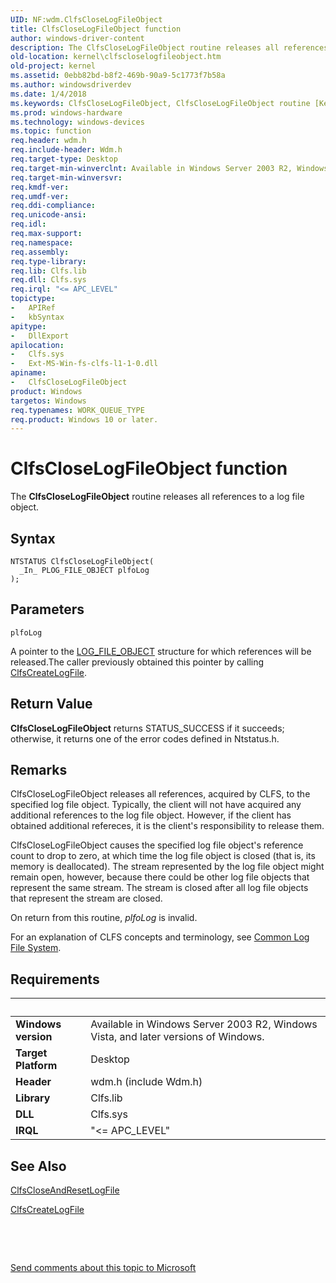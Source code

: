 ```yaml
---
UID: NF:wdm.ClfsCloseLogFileObject
title: ClfsCloseLogFileObject function
author: windows-driver-content
description: The ClfsCloseLogFileObject routine releases all references to a log file object.
old-location: kernel\clfscloselogfileobject.htm
old-project: kernel
ms.assetid: 0ebb82bd-b8f2-469b-90a9-5c1773f7b58a
ms.author: windowsdriverdev
ms.date: 1/4/2018
ms.keywords: ClfsCloseLogFileObject, ClfsCloseLogFileObject routine [Kernel-Mode Driver Architecture], wdm/ClfsCloseLogFileObject, Clfs_836288b2-fd9b-4855-acfd-ad12d7e25b19.xml, kernel.clfscloselogfileobject
ms.prod: windows-hardware
ms.technology: windows-devices
ms.topic: function
req.header: wdm.h
req.include-header: Wdm.h
req.target-type: Desktop
req.target-min-winverclnt: Available in Windows Server 2003 R2, Windows Vista, and later versions of Windows.
req.target-min-winversvr: 
req.kmdf-ver: 
req.umdf-ver: 
req.ddi-compliance: 
req.unicode-ansi: 
req.idl: 
req.max-support: 
req.namespace: 
req.assembly: 
req.type-library: 
req.lib: Clfs.lib
req.dll: Clfs.sys
req.irql: "<= APC_LEVEL"
topictype:
-	APIRef
-	kbSyntax
apitype:
-	DllExport
apilocation:
-	Clfs.sys
-	Ext-MS-Win-fs-clfs-l1-1-0.dll
apiname:
-	ClfsCloseLogFileObject
product: Windows
targetos: Windows
req.typenames: WORK_QUEUE_TYPE
req.product: Windows 10 or later.
---
```



# ClfsCloseLogFileObject function
The <b>ClfsCloseLogFileObject</b> routine releases all references to a log file object.

## Syntax

````
NTSTATUS ClfsCloseLogFileObject(
  _In_ PLOG_FILE_OBJECT plfoLog
);
````

## Parameters

`plfoLog`

A pointer to the <a href="..\wdm\ns-wdm-_file_object.md">LOG_FILE_OBJECT</a> structure for which references will be released.The caller previously obtained this pointer by calling <a href="..\wdm\nf-wdm-clfscreatelogfile.md">ClfsCreateLogFile</a>.


## Return Value

<b>ClfsCloseLogFileObject</b> returns STATUS_SUCCESS if it succeeds; otherwise, it returns one of the error codes defined in Ntstatus.h.

## Remarks

ClfsCloseLogFileObject releases all references, acquired by CLFS, to the specified log file object. Typically, the client will not have acquired any additional references to the log file object. However, if the client has obtained additional refereces, it is the client's responsibility to release them.

ClfsCloseLogFileObject causes the specified log file object's reference count to drop to zero, at which time the log file object is closed (that is, its memory is deallocated). The stream represented by the log file object might remain open, however, because there could be other log file objects that represent the same stream. The stream is closed after all log file objects that represent the stream are closed.

On return from this routine, <i>plfoLog</i> is invalid.

For an explanation of CLFS concepts and terminology, see <a href="https://msdn.microsoft.com/a9685648-b08c-48ca-b020-e683068f2ea2">Common Log File System</a>.

## Requirements
| &nbsp; | &nbsp; |
| ---- |:---- |
| **Windows version** | Available in Windows Server 2003 R2, Windows Vista, and later versions of Windows.  |
| **Target Platform** | Desktop |
| **Header** | wdm.h (include Wdm.h) |
| **Library** | Clfs.lib |
| **DLL** | Clfs.sys |
| **IRQL** | "<= APC_LEVEL" |

## See Also

<a href="..\wdm\nf-wdm-clfscloseandresetlogfile.md">ClfsCloseAndResetLogFile</a>



<a href="..\wdm\nf-wdm-clfscreatelogfile.md">ClfsCreateLogFile</a>



 

 

<a href="mailto:wsddocfb@microsoft.com?subject=Documentation%20feedback [kernel\kernel]:%20ClfsCloseLogFileObject routine%20 RELEASE:%20(1/4/2018)&amp;body=%0A%0APRIVACY STATEMENT%0A%0AWe use your feedback to improve the documentation. We don't use your email address for any other purpose, and we'll remove your email address from our system after the issue that you're reporting is fixed. While we're working to fix this issue, we might send you an email message to ask for more info. Later, we might also send you an email message to let you know that we've addressed your feedback.%0A%0AFor more info about Microsoft's privacy policy, see http://privacy.microsoft.com/en-us/default.aspx." title="Send comments about this topic to Microsoft">Send comments about this topic to Microsoft</a>